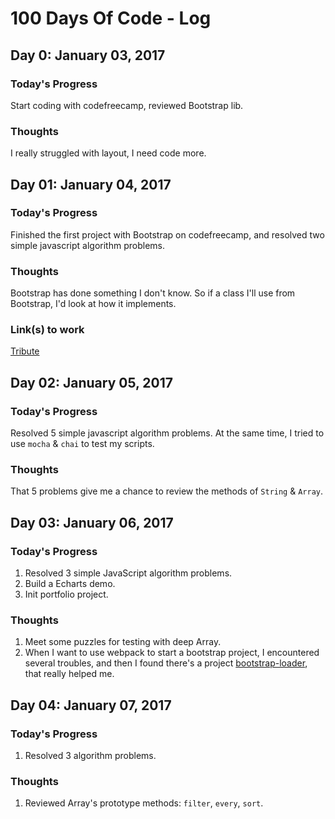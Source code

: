 # 100 Days Of Code - Log

## Day 0: January 03, 2017

### Today's Progress

Start coding with codefreecamp, reviewed Bootstrap lib.

### Thoughts

I really struggled with layout, I need code more.


## Day 01: January 04, 2017

### Today's Progress

Finished the first project with Bootstrap on codefreecamp, and resolved two simple javascript algorithm problems.

### Thoughts

Bootstrap has done something I don't know. So if a class I'll use from Bootstrap, I'd look at how it implements.

### Link(s) to work

[Tribute](http://codepen.io/xandeer/pen/bgGgBm)


## Day 02: January 05, 2017

### Today's Progress

Resolved 5 simple javascript algorithm problems. At the same time, I tried to use `mocha` & `chai` to test my scripts.

### Thoughts

That 5 problems give me a chance to review the methods of `String` & `Array`.


## Day 03: January 06, 2017

### Today's Progress

1. Resolved 3 simple JavaScript algorithm problems.
2. Build a Echarts demo.
3. Init portfolio project.

### Thoughts

1. Meet some puzzles for testing with deep Array.
2. When I want to use webpack to start a bootstrap project, I encountered several troubles, and then I found there's a project [bootstrap-loader](https://github.com/shakacode/bootstrap-loader), that really helped me.


## Day 04: January 07, 2017

### Today's Progress

1. Resolved 3 algorithm problems.

### Thoughts

1. Reviewed Array's prototype methods: `filter`, `every`, `sort`.
